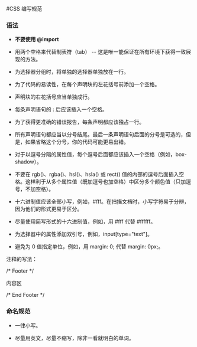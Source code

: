 #CSS 编写规范


### 语法

- **不要使用 @import**

- 用两个空格来代替制表符（tab） -- 这是唯一能保证在所有环境下获得一致展现的方法。

- 为选择器分组时，将单独的选择器单独放在一行。

- 为了代码的易读性，在每个声明块的左花括号前添加一个空格。

- 声明块的右花括号应当单独成行。

- 每条声明语句的 : 后应该插入一个空格。

- 为了获得更准确的错误报告，每条声明都应该独占一行。

- 所有声明语句都应当以分号结尾。最后一条声明语句后面的分号是可选的，但是，如果省略这个分号，你的代码可能更易出错。

- 对于以逗号分隔的属性值，每个逗号后面都应该插入一个空格（例如，box-shadow）。

- 不要在 rgb()、rgba()、hsl()、hsla() 或 rect() 值的内部的逗号后面插入空格。这样利于从多个属性值（既加逗号也加空格）中区分多个颜色值（只加逗号，不加空格）。

- 十六进制值应该全部小写，例如，#fff。在扫描文档时，小写字符易于分辨，因为他们的形式更易于区分。

- 尽量使用简写形式的十六进制值，例如，用 #fff 代替 #ffffff。

- 为选择器中的属性添加双引号，例如，input[type="text"]。

- 避免为 0 值指定单位，例如，用 margin: 0; 代替 margin: 0px;。

注释的写法：

/* Footer */

内容区

/* End Footer */



### 命名规范

- 一律小写。

- 尽量用英文，尽量不缩写，除非一看就明白的单词。